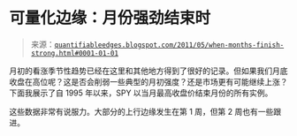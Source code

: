 <!--yml

分类：未分类

date: 2024-05-18 08:58:50

-->

# 可量化边缘：月份强劲结束时

> 来源：[`quantifiableedges.blogspot.com/2011/05/when-months-finish-strong.html#0001-01-01`](http://quantifiableedges.blogspot.com/2011/05/when-months-finish-strong.html#0001-01-01)

月初的看涨季节性趋势已经在这里和其他地方得到了很好的记录。但如果我们月底收盘在高位呢？这是否会削弱一些典型的月初强度？还是市场更有可能继续上涨？下面我展示了自 1995 年以来，SPY 以当月最高收盘价结束月份的所有实例。

这些数据非常有说服力。大部分的上行边缘发生在第 1 周，但第 2 周也有一些跟进。
